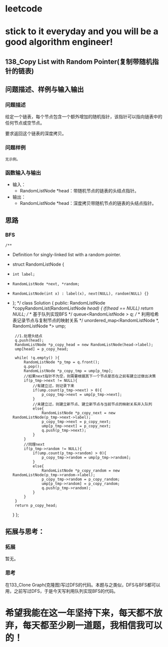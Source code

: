 # leetcode
# stick to it everyday and you will be a good algorithm engineer!
## 138_Copy List with Random Pointer(复制带随机指针的链表)
## 问题描述、样例与输入输出

### 问题描述

给定一个链表，每个节点包含一个额外增加的随机指针，该指针可以指向链表中的任何节点或空节点。

要求返回这个链表的深度拷贝。 

### 问题样例

	无示例。

### 函数输入与输出

* 输入：
	* RandomListNode *head：带随机节点的链表的头结点指针。
* 输出：
	* RandomListNode *head：深度拷贝带随机节点的链表的头结点指针。

## 思路			
### BFS
	
	/**
 * Definition for singly-linked list with a random pointer.
 * struct RandomListNode {
 *     int label;
 *     RandomListNode *next, *random;
 *     RandomListNode(int x) : label(x), next(NULL), random(NULL) {}
 * };
 */
class Solution {
public:
    RandomListNode *copyRandomList(RandomListNode *head) {
        if(head == NULL)
            return NULL;
		/*
		 * 基于队列实现BFS
		 */
        queue<RandomListNode *> q;
		/*
		 * 利用哈希表记录节点与复制节点的映射关系
		 */
        unordered_map<RandomListNode *, RandomListNode *> ump;
		
		//1.处理头结点
        q.push(head);
        RandomListNode *p_copy_head = new RandomListNode(head->label);
        ump[head] = p_copy_head;
		
        while( !q.empty() ){
            RandomListNode *p_tmp = q.front();
            q.pop();
            RandomListNode *p_copy_tmp = ump[p_tmp];
			//如果next指针不为空，则需要根据其下一个节点是否在之前有建立过做出决策
            if(p_tmp->next != NULL){
				//有建立过，则记录下来
                if(ump.count(p_tmp->next) > 0){
                    p_copy_tmp->next = ump[p_tmp->next];
                }
				//未建立过，则建立新节点、建立新节点与当前节点的映射关系并入队列
                else{
                    RandomListNode *p_copy_next = new RandomListNode(p_tmp->next->label);
                    p_copy_tmp->next = p_copy_next;
                    ump[p_tmp->next] = p_copy_next;
                    q.push(p_tmp->next);
                }  
            }
			//同理next
            if(p_tmp->random != NULL){
                if(ump.count(p_tmp->random) > 0){
                    p_copy_tmp->random = ump[p_tmp->random];
                }
                else{
                    RandomListNode *p_copy_random = new RandomListNode(p_tmp->random->label);
                    p_copy_tmp->random = p_copy_random;
                    ump[p_tmp->random] = p_copy_random;
                    q.push(p_tmp->random);
                }  
            } 
        }
        return p_copy_head;
    }
};
	
	
## 拓展与思考：
### 拓展
暂无。
### 思考
在133_Clone Graph(克隆图)写过DFS的代码。本题与之类似，DFS与BFS都可以用，之前写过DFS，于是今天写利用队列实现BFS的代码。
	  
# 希望我能在这一年坚持下来，每天都不放弃，每天都至少刷一道题，我相信我可以的！
